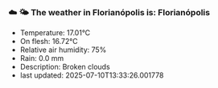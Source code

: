 ### ☁️ 🌤️  The weather in Florianópolis is: Florianópolis

- Temperature: 17.01°C
- On flesh: 16.72°C
- Relative air humidity: 75%
- Rain: 0.0 mm
- Description: Broken clouds
- last updated: 2025-07-10T13:33:26.001778
